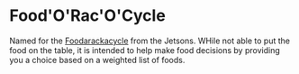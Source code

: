 # Food'O'Rac'O'Cycle

Named for the [Foodarackacycle](https://thejetsons.fandom.com/wiki/Foodarackacycle) from the Jetsons. WHile not able to put the food on the table, it is intended to help make food decisions by providing you a choice based on a weighted list of foods.

